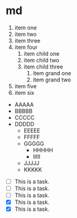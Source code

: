 # md

1. item one
2. item two
3. item three
4. item four
    1. item child one
    2. item child two
    3. item child three
        1. item grand one
        2. item grand two
5. item five
6. item six

- AAAAA
- BBBBB
- CCCCC
- DDDDD
    - EEEEE
    - FFFFF
    - GGGGG
        - HHHHH
        - IIIII
    - JJJJJ
    - KKKKK

- [ ] This is a task.
- [ ] This is a task.
- [ ] This is a task.
- [x] This is a task.
- [x] This is a task.
